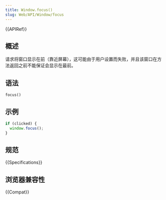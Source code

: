 ```yaml
---
title: Window.focus()
slug: Web/API/Window/focus
---
```


{{APIRef}}

## 概述

请求将窗口显示在前（靠近屏幕），这可能由于用户设置而失败，并且该窗口在方法返回之前不能保证会显示在最前。

## 语法

```js-nolint
focus()
```

## 示例

```js
if (clicked) {
  window.focus();
}
```

## 规范

{{Specifications}}

## 浏览器兼容性

{{Compat}}
